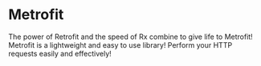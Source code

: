 # Metrofit

The power of Retrofit and the speed of Rx combine to give life to Metrofit!
Metrofit is a lightweight and easy to use library!
Perform your HTTP requests easily and effectively!
